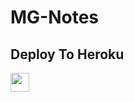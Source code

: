 # MG-Notes

## Deploy To Heroku

<a href="https://heroku.com/deploy?template=https://github.com/Ankurhash/utkarsh">
     <img height="30px" src="https://img.shields.io/badge/Deploy%20To%20Heroku-blueviolet?style=for-the-badge&logo=heroku">
  </a>
